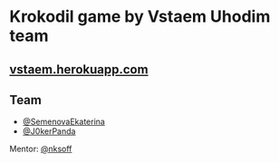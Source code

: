 # Krokodil game by Vstaem Uhodim team

## [vstaem.herokuapp.com](https://vstaem.herokuapp.com/)

## Team
- [@SemenovaEkaterina](https://github.com/SemenovaEkaterina)
- [@J0kerPanda](https://github.com/J0kerPanda)

Mentor: [@nksoff](https://github.com/nksoff)
